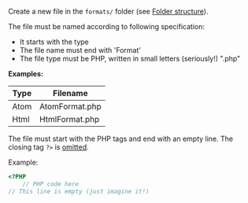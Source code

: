 Create a new file in the `formats/` folder (see [Folder structure](../04_For_Developers/03_Folder_structure.md)).

The file must be named according to following specification:

* It starts with the type
* The file name must end with 'Format'
* The file type must be PHP, written in small letters (seriously!) ".php"

**Examples:**

Type | Filename
-----|---------
Atom | AtomFormat.php
Html | HtmlFormat.php

The file must start with the PHP tags and end with an empty line. The closing tag `?>` is [omitted](http://php.net/basic-syntax.instruction-separation).

Example:

```PHP
<?PHP
    // PHP code here
// This line is empty (just imagine it!)
```